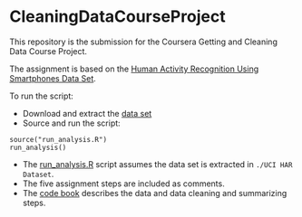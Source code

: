 # CleaningDataCourseProject
This repository is the submission for the Coursera Getting and Cleaning Data Course Project.

The assignment is based on the [Human Activity Recognition Using Smartphones Data Set](http://archive.ics.uci.edu/ml/datasets/Human+Activity+Recognition+Using+Smartphones).

To run the script:

- Download and extract the [data set](http://archive.ics.uci.edu/ml/machine-learning-databases/00240/)
- Source and run the script:

```
source("run_analysis.R")
run_analysis()
```

- The [run_analysis.R](run_analysis.R) script assumes the data set is extracted in `./UCI HAR Dataset`.
- The five assignment steps are included as comments.
- The [code book](code-book.md) describes the data and data cleaning and summarizing steps.
